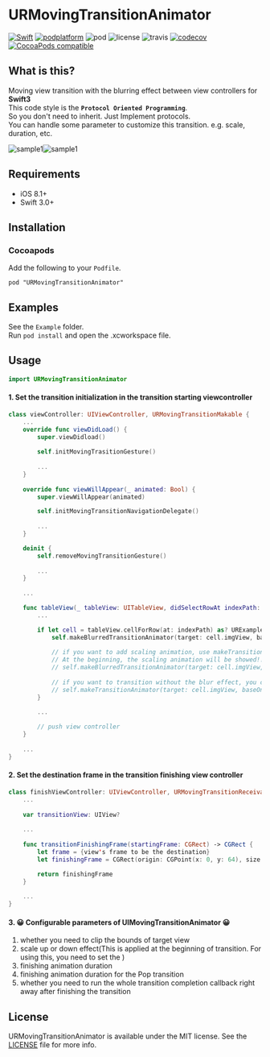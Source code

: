 # URMovingTransitionAnimator

 [![Swift](https://img.shields.io/badge/swift-3.0-orange.svg)](https://swift.org) [![podplatform](https://cocoapod-badges.herokuapp.com/p/URMovingTransitionAnimator/badge.png)](https://cocoapod-badges.herokuapp.com/p/URMovingTransitionAnimator/badge.png) ![pod](https://cocoapod-badges.herokuapp.com/v/URMovingTransitionAnimator/badge.png) ![license](https://cocoapod-badges.herokuapp.com/l/URMovingTransitionAnimator/badge.png) ![travis](https://travis-ci.org/jegumhon/URMovingTransitionAnimator.svg?branch=master) [![codecov](https://codecov.io/gh/jegumhon/URMovingTransitionAnimator/branch/master/graph/badge.svg)](https://codecov.io/gh/jegumhon/URMovingTransitionAnimator) [![CocoaPods compatible](https://img.shields.io/badge/CocoaPods-compatible-4BC51D.svg?style=flat)](https://github.com/CocoaPods/CocoaPods)

## What is this?
Moving view transition with the blurring effect between view controllers for **Swift3**  
This code style is the **`Protocol Oriented Programming`**.  
So you don't need to inherit. Just Implement protocols.  
You can handle some parameter to customize this transition. e.g. scale, duration, etc.

![sample1](https://github.com/jegumhon/URMovingTransitionAnimator/blob/master/Resources/URMovingTransitionAnimator1.gif)![sample1](https://github.com/jegumhon/URMovingTransitionAnimator/blob/master/Resources/URMovingTransitionAnimator2_gesture.gif)

## Requirements

* iOS 8.1+
* Swift 3.0+

## Installation

### Cocoapods

Add the following to your `Podfile`.

    pod "URMovingTransitionAnimator"

## Examples

See the `Example` folder.  
Run `pod install` and open the .xcworkspace file.

## Usage

```swift
import URMovingTransitionAnimator
```

#### 1. Set the transition initialization in the transition starting viewcontroller

```swift
class viewController: UIViewController, URMovingTransitionMakable {
    ...
    override func viewDidLoad() {
        super.viewDidload()
        
        self.initMovingTrasitionGesture()
        
        ...
    }
    
    override func viewWillAppear(_ animated: Bool) {
        super.viewWillAppear(animated)

        self.initMovingTransitionNavigationDelegate()
        
        ...
    }

    deinit {
        self.removeMovingTransitionGesture()
        
        ...
    }
    
    ...

    func tableView(_ tableView: UITableView, didSelectRowAt indexPath: IndexPath) {
        ...

        if let cell = tableView.cellForRow(at: indexPath) as? URExampleTableViewCell {
            self.makeBlurredTransitionAnimator(target: cell.imgView, baseOn: tableView.superview!, duration: 0.8)
            
            // if you want to add scaling animation, use makeTransitionAnimator function like below
            // At the beginning, the scaling animation will be showed!!
            // self.makeBlurredTransitionAnimator(target: cell.imgView, baseOn: tableView.superview!, duration: 0.8, needScaleEffect: true, scale: 1.05)
            
            // if you want to transition without the blur effect, you can use this make function!!
            // self.makeTransitionAnimator(target: cell.imgView, baseOn: tableView.superview!, duration: 0.8, needScaleEffect: true, scale: 1.05)
        }
        
        ...

        // push view controller
    }
    
    ...
}
```

#### 2. Set the destination frame in the transition finishing view controller

```swift
class finishViewController: UIViewController, URMovingTransitionReceivable {
    ...
    
    var transitionView: UIView?
    
    ...
    
    func transitionFinishingFrame(startingFrame: CGRect) -> CGRect {
        let frame = {view's frame to be the destination}
        let finishingFrame = CGRect(origin: CGPoint(x: 0, y: 64), size: frame.size)

        return finishingFrame
    }
    
    ...
}
```

#### 3. 😀 Configurable parameters of UIMovingTransitionAnimator 😀
  1) whether you need to clip the bounds of target view
  2) scale up or down effect(This is applied at the beginning of transition. For using this, you need to set the )
  3) finishing animation duration
  4) finishing animation duration for the Pop transition
  5) whether you need to run the whole transition completion callback right away after finishing the transition

## License

URMovingTransitionAnimator is available under the MIT license. See the [LICENSE](LICENSE) file for more info.
